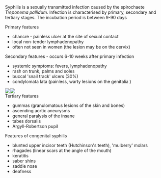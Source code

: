 Syphilis is a sexually transmitted infection caused by the spirochaete *Treponema pallidum*. Infection is characterised by primary, secondary and tertiary stages. The incubation period is between 9\-90 days  
  
Primary features  
* chancre \- painless ulcer at the site of sexual contact
* local non\-tender lymphadenopathy
* often not seen in women (the lesion may be on the cervix)

  
Secondary features \- occurs 6\-10 weeks after primary infection  
* systemic symptoms: fevers, lymphadenopathy
* rash on trunk, palms and soles
* buccal 'snail track' ulcers (30%)
* condylomata lata (painless, warty lesions on the genitalia )

  
[![](https://d32xxyeh8kfs8k.cloudfront.net/images_Passmedicine/ddd118.jpg)](https://d32xxyeh8kfs8k.cloudfront.net/images_Passmedicine/ddd118b.jpg)[![](https://d32xxyeh8kfs8k.cloudfront.net/images_Passmedicine/ddd119.jpg)](https://d32xxyeh8kfs8k.cloudfront.net/images_Passmedicine/ddd119b.jpg)  
Tertiary features  
* gummas (granulomatous lesions of the skin and bones)
* ascending aortic aneurysms
* general paralysis of the insane
* tabes dorsalis
* Argyll\-Robertson pupil

  
Features of congenital syphilis  
* blunted upper incisor teeth (Hutchinson's teeth), 'mulberry' molars
* rhagades (linear scars at the angle of the mouth)
* keratitis
* saber shins
* saddle nose
* deafness
